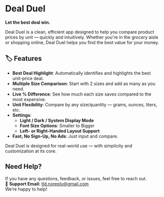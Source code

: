 # Deal Duel

**Let the best deal win.**

Deal Duel is a clean, efficient app designed to help you compare product prices by unit — quickly and intuitively. Whether you're in the grocery aisle or shopping online, Deal Duel helps you find the best value for your money.

## 🏷 Features

- **Best Deal Highlight**: Automatically identifies and highlights the best unit-price deal.
- **Multiple Size Comparison**: Start with 2 sizes and add as many as you need.
- **Live % Difference**: See how much each size saves compared to the most expensive.
- **Unit Flexibility**: Compare by any size/quantity — grams, ounces, liters, etc.
- **Settings**:
  - **Light / Dark / System Display Mode**
  - **Font Size Options**: Smaller to Bigger
  - **Left- or Right-Handed Layout Support**
- **Fast, No Sign-Up, No Ads**: Just input and compare.

Deal Duel is designed for real-world use — with simplicity and customization at its core.

## Need Help?

If you have any questions, feedback, or issues, feel free to reach out.  
📩 **Support Email:** [tld.noreply@gmail.com](mailto:tld.noreply@gmail.com)  
We’re happy to help!